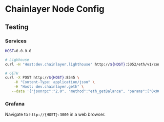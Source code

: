 # Chainlayer Node Config

## Testing

### Services

```bash
HOST=0.0.0.0

# Lighhouse
curl -H "Host:dev.chainlayer.lighthouse" http://${HOST}:5052/eth/v1/config/spec

# GETH
curl -X POST http://${HOST}:8545 \
    -H "Content-Type: application/json" \
    -H "Host: dev.chainlayer.geth" \
   --data '{"jsonrpc":"2.0", "method":"eth_getBalance", "params":["0x0000000000000000000000000000000000000000","latest"], "id":1}'
```

### Grafana

Navigate to `http://{HOST}:3000` in a web browser.
